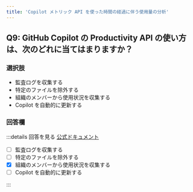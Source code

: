 ```yaml
---
title: 'Copilot メトリック API を使った時間の経過に伴う使用量の分析'
---
```


## Q9: GitHub Copilot の Productivity API の使い方は、次のどれに当てはまりますか？

### 選択肢

- 監査ログを収集する
- 特定のファイルを除外する
- 組織のメンバーから使用状況を収集する
- Copilot を自動的に更新する

### 回答欄

:::details 回答を見る
[公式ドキュメント](https://docs.github.com/ja/copilot/rolling-out-github-copilot-at-scale/analyzing-usage-over-time-with-the-copilot-metrics-api)

- [ ] 監査ログを収集する
- [ ] 特定のファイルを除外する
- [x] 組織のメンバーから使用状況を収集する
- [ ] Copilot を自動的に更新する

:::
